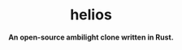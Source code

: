 <div align="center">
<h1>helios</h1>
<strong>An open-source ambilight clone written in Rust.</strong>
</div>
